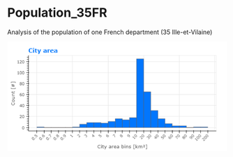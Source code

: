 # Population_35FR
Analysis of the population of one French department (35 Ille-et-Vilaine)

![](/Graphs/bokeh_plot.png)

